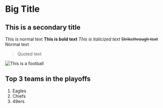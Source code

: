 # Big Title

## This is a secondary title

This is normal text
**This is bold text**
*This is italicized text*
~~Strikethrough text~~
Normal text
>Quoted text

![This is a football](main/images/football.jpg)

## Top 3 teams in the playoffs
1. Eagles
2. Chiefs
3. 49ers

